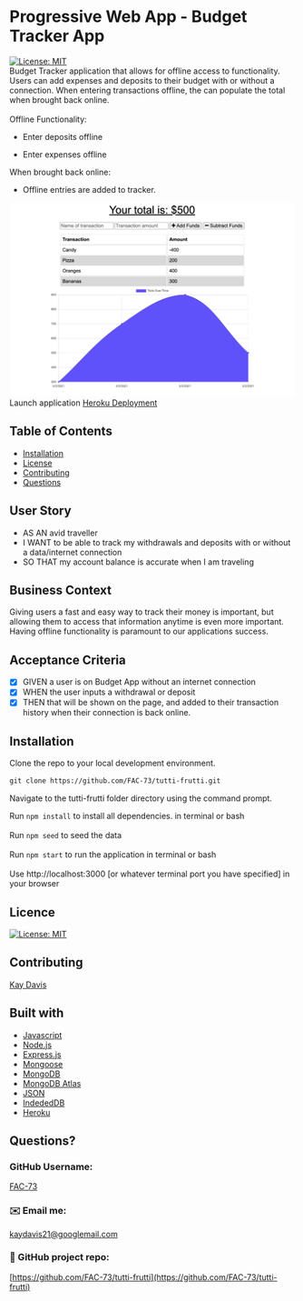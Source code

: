 # Progressive Web App - Budget Tracker App
[![License: MIT](https://img.shields.io/badge/License-MIT-yellow.svg)](https://opensource.org/licenses/MIT)<br />
Budget Tracker application that allows for offline access to functionality.<br />
Users can add expenses and deposits to their budget with or without a connection. When entering transactions offline, the can populate the total when brought back online.
<br /><br />
Offline Functionality:

  * Enter deposits offline

  * Enter expenses offline

When brought back online:

  * Offline entries are added to tracker.


![Budget Tracker App](https://github.com/FAC-73/tutti-frutti/blob/main/Assets/App-screenshot.png?raw=true)
Launch application [Heroku Deployment](https://mighty-taiga-88316.herokuapp.com/)
<br />

## Table of Contents
- [Installation](#installation)
- [License](#license)
- [Contributing](#contributing)
- [Questions](#questions)

## User Story
* AS AN avid traveller
* I WANT to be able to track my withdrawals and deposits with or without a data/internet connection
* SO THAT my account balance is accurate when I am traveling

## Business Context
Giving users a fast and easy way to track their money is important, but allowing them to access that information anytime is even more important. Having offline functionality is paramount to our applications success.

## Acceptance Criteria
- [x] GIVEN a user is on Budget App without an internet connection
- [x] WHEN the user inputs a withdrawal or deposit
- [x] THEN that will be shown on the page, and added to their transaction history when their connection is back online.

## Installation
Clone the repo to your local development environment.

```md
git clone https://github.com/FAC-73/tutti-frutti.git
```
Navigate to the tutti-frutti folder directory using the command prompt.

Run `npm install` to install all dependencies. in terminal or bash
<br><br>
Run `npm seed` to seed the data
<br><br>
Run `npm start` to run the application in terminal or bash
<br><br>
Use http://localhost:3000 [or whatever terminal port you have specified] in your browser

## Licence
[![License: MIT](https://img.shields.io/badge/License-MIT-yellow.svg)](https://opensource.org/licenses/MIT)
<br />

## Contributing
[Kay Davis](https://github.com/FAC-73)
<br />

## Built with
- [Javascript](https://www.w3schools.com/jsref/default.asp)
- [Node.js](https://nodejs.org/en/)
- [Express.js](https://expressjs.com/)
- [Mongoose](https://mongoosejs.com/)
- [MongoDB](https://www.mongodb.com/)
- [MongoDB Atlas](https://www.mongodb.com/cloud/atlas)
- [JSON](https://www.json.org/json-en.html)
- [IndededDB](https://developer.mozilla.org/en-US/docs/Web/API/IndexedDB_API)
- [Heroku](https://heroku.com/)

## Questions?

### GitHub Username:
[FAC-73](https://github.com/FAC-73)

###  ✉️ Email me:
[kaydavis21@googlemail.com](mailto:kaydavis21@googlemail.com)

### 📁 GitHub project repo:
[https://github.com/FAC-73/tutti-frutti](https://github.com/FAC-73/tutti-frutti)


